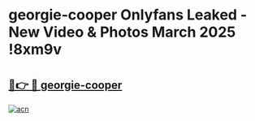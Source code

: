 # georgie-cooper Onlyfans Leaked - New Video & Photos March 2025 !8xm9v

# <h2><a href="https://3gmnzx.iuczelnia.edu.pl?title=georgie-cooper&ref=8xm9v">🔗👉 🔴 georgie-cooper</a></h2>

[![acn](https://github.com/user-attachments/assets/0f9c940e-d8b0-45ae-aac7-cd30a18b3e1c)](https://3gmnzx.iuczelnia.edu.pl?title=georgie-cooper&ref=8xm9v)


